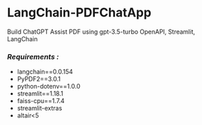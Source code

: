 # LangChain-PDFChatApp
Build ChatGPT Assist PDF using gpt-3.5-turbo
OpenAPI, Streamlit, LangChain
### *Requirements :*
- langchain==0.0.154
- PyPDF2==3.0.1
- python-dotenv==1.0.0
- streamlit==1.18.1
- faiss-cpu==1.7.4
- streamlit-extras
- altair<5

